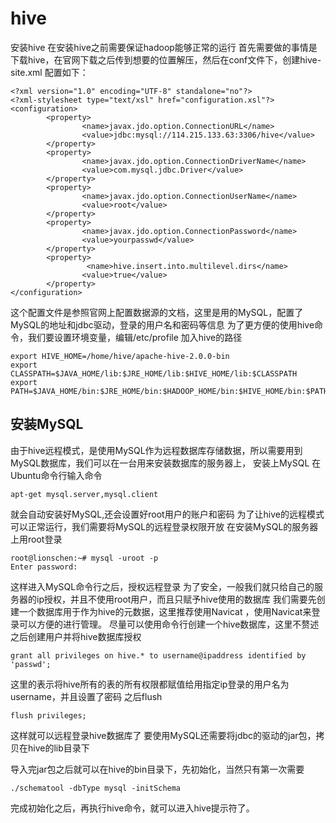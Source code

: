 # hive
安装hive
在安装hive之前需要保证hadoop能够正常的运行
首先需要做的事情是下载hive，在官网下载之后传到想要的位置解压，然后在conf文件下，创建hive-site.xml
配置如下：
```
<?xml version="1.0" encoding="UTF-8" standalone="no"?>
<?xml-stylesheet type="text/xsl" href="configuration.xsl"?>
<configuration>
        <property>
                <name>javax.jdo.option.ConnectionURL</name>
                <value>jdbc:mysql://114.215.133.63:3306/hive</value>
        </property>
        <property>
                <name>javax.jdo.option.ConnectionDriverName</name>
                <value>com.mysql.jdbc.Driver</value>
        </property>
        <property>
                <name>javax.jdo.option.ConnectionUserName</name>
                <value>root</value>
        </property>
        <property>
                <name>javax.jdo.option.ConnectionPassword</name>
                <value>yourpasswd</value>
        </property>
        <property>
                 <name>hive.insert.into.multilevel.dirs</name>
                <value>true</value>
        </property>
</configuration>
```

这个配置文件是参照官网上配置数据源的文档，这里是用的MySQL，配置了MySQL的地址和jdbc驱动，登录的用户名和密码等信息
为了更方便的使用hive命令，我们要设置环境变量，编辑/etc/profile
加入hive的路径
```
export HIVE_HOME=/home/hive/apache-hive-2.0.0-bin
export CLASSPATH=$JAVA_HOME/lib:$JRE_HOME/lib:$HIVE_HOME/lib:$CLASSPATH
export PATH=$JAVA_HOME/bin:$JRE_HOME/bin:$HADOOP_HOME/bin:$HIVE_HOME/bin:$PATH
```
## 安装MySQL
由于hive远程模式，是使用MySQL作为远程数据库存储数据，所以需要用到MySQL数据库，我们可以在一台用来安装数据库的服务器上，
安装上MySQL
在Ubuntu命令行输入命令
```
apt-get mysql.server,mysql.client
```
就会自动安装好MySQL,还会设置好root用户的账户和密码
为了让hive的远程模式可以正常运行，我们需要将MySQL的远程登录权限开放
在安装MySQL的服务器上用root登录
```
root@lionschen:~# mysql -uroot -p
Enter password:

```
这样进入MySQL命令行之后，授权远程登录
为了安全，一般我们就只给自己的服务器的ip授权，并且不使用root用户，而且只赋予hive使用的数据库
我们需要先创建一个数据库用于作为hive的元数据，这里推荐使用Navicat ，使用Navicat来登录可以方便的进行管理。
尽量可以使用命令行创建一个hive数据库，这里不赘述
之后创建用户并将hive数据库授权
```
grant all privileges on hive.* to username@ipaddress identified by 'passwd';
```
这里的表示将hive所有的表的所有权限都赋值给用指定ip登录的用户名为username，并且设置了密码
之后flush
```
flush privileges;
```
这样就可以远程登录hive数据库了
要使用MySQL还需要将jdbc的驱动的jar包，拷贝在hive的lib目录下

导入完jar包之后就可以在hive的bin目录下，先初始化，当然只有第一次需要
```
./schematool -dbType mysql -initSchema
```
完成初始化之后，再执行hive命令，就可以进入hive提示符了。
